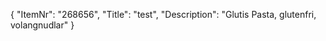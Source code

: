 {
  "ItemNr": "268656",
  "Title": "test",
  "Description": "Glutis Pasta, glutenfri, volangnudlar"
}